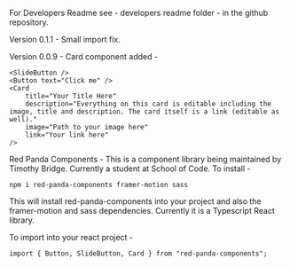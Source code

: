 For Developers Readme see - developers readme folder - in the github repository.

Version 0.1.1 - Small import fix.

Version 0.0.9 - Card component added -

    <SlideButton />
	<Button text="Click me" />
	<Card
		title="Your Title Here"
		description="Everything on this card is editable including the image, title and description. The card itself is a link (editable as well)."
		image="Path to your image here"
		link="Your link here"
	/>

Red Panda Components -
This is a component library being maintained by Timothy Bridge.
Currently a student at School of Code. To install - 

    npm i red-panda-components framer-motion sass

This will install red-panda-components into your project and also the framer-motion and sass dependencies. Currently it is a Typescript React library.

To import into your react project -
    
    import { Button, SlideButton, Card } from "red-panda-components";
